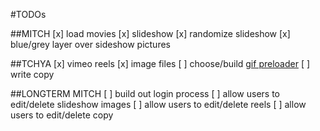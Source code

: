#TODOs

##MITCH
[x] load movies
[x] slideshow
[x] randomize slideshow
[x] blue/grey layer over sideshow pictures

##TCHYA
[x] vimeo reels
[x] image files
[ ] choose/build [gif preloader](http://tympanus.net/codrops/2014/04/25/freebie-flat-style-squared-preloaders/) 
[ ] write copy

##LONGTERM MITCH
[ ] build out login process
[ ] allow users to edit/delete slideshow images
[ ] allow users to edit/delete reels
[ ] allow users to edit/delete copy
